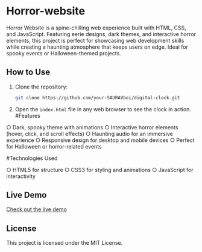 # Horror-website
Horror Website is a spine-chilling web experience built with HTML, CSS, and JavaScript. Featuring eerie designs, dark themes, and interactive horror elements, this project is perfect for showcasing web development skills while creating a haunting atmosphere that keeps users on edge. Ideal for spooky events or Halloween-themed projects.

## How to Use
1. Clone the repository:
    ```bash
    git clone https://github.com/your-SAURAVboi/digital-clock.git
    ```
2. Open the `index.html` file in any web browser to see the clock in action.
#Features

○ Dark, spooky theme with animations
○ Interactive horror elements (hover, click, and scroll effects)
○ Haunting audio for an immersive experience
○ Responsive design for desktop and mobile devices
○ Perfect for Halloween or horror-related events

#Technologies Used

○ HTML5 for structure
○ CSS3 for styling and animations
○ JavaScript for interactivity


## Live Demo
[Check out the live demo](https://youtu.be/TxyWL_f9WTs?si=q_25F6tV26Iqtk8S)

## License
This project is licensed under the MIT License.
